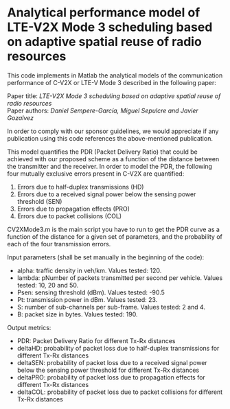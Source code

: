 # Analytical performance model of LTE-V2X Mode 3 scheduling based on adaptive spatial reuse of radio resources
This code implements in Matlab the analytical models of the communication performance of C-V2X or LTE-V Mode 3 described in the following paper:

Paper title: *LTE-V2X Mode 3 scheduling based on adaptive spatial reuse of radio resources*  
Paper authors: *Daniel Sempere-García, Miguel Sepulcre and Javier Gozalvez*  

In order to comply with our sponsor guidelines, we would appreciate if any publication using this code references the above-mentioned publication.

This model quantifies the PDR (Packet Delivery Ratio) that could be achieved with our proposed scheme as a function of the distance between the transmitter and the receiver. In order to model the PDR, the following four mutually exclusive errors present in C-V2X are quantified:  
  1)	Errors due to half-duplex transmissions (HD)  
  2)	Errors due to a received signal power below the sensing power threshold (SEN)  
  3)	Errors due to propagation effects (PRO)  
  4)	Errors due to packet collisions (COL)  
  
CV2XMode3.m is the main script you have to run to get the PDR curve as a function of the distance for a given set of parameters, and the probability of each of the four transmission errors.

Input parameters (shall be set manually in the beginning of the code):  
* alpha: traffic density in veh/km. Values tested: 120.  
* lambda: pNumber of packets transmitted per second per vehicle. Values tested: 10, 20 and 50.  
* Psen: sensing threshold (dBm). Values tested: -90.5  
* Pt: transmission power in dBm. Values tested: 23.  
* S: number of sub-channels per sub-frame. Values tested: 2 and 4.  
* B: packet size in bytes. Values tested: 190.  

Output metrics:
* PDR: Packet Delivery Ratio for different Tx-Rx distances    
* deltaHD: probability of packet loss due to half-duplex transmissions for different Tx-Rx distances  
* deltaSEN: probability of packet loss due to a received signal power below the sensing power threshold for different Tx-Rx distances  
* deltaPRO: probability of packet loss due to propagation effects for different Tx-Rx distances  
* deltaCOL: probability of packet loss due to packet collisions for different Tx-Rx distances  
